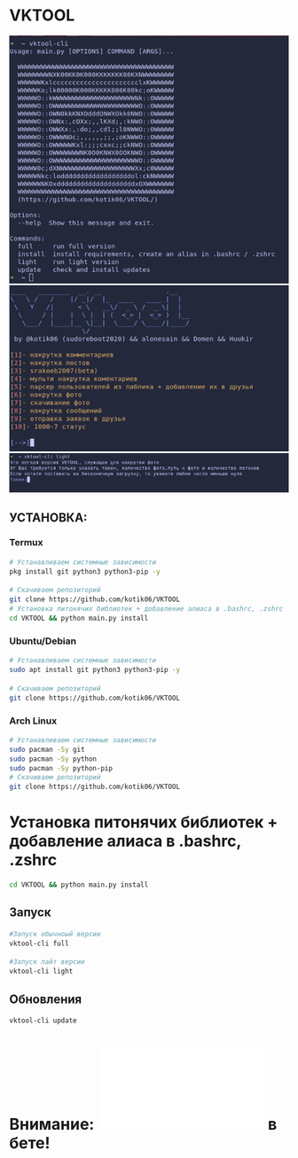 # VKTOOL


![Image](1.png)
![Image](2.png)
![Image](3.png)


## УСТАНОВКА:

### Termux

```bash
# Устанавливаем системные зависимости
pkg install git python3 python3-pip -y

# Скачиваем репозиторий
git clone https://github.com/kotik06/VKTOOL
# Установка питонячих библиотек + добавление алиаса в .bashrc, .zshrc
cd VKTOOL && python main.py install
```

### Ubuntu/Debian

```bash
# Устанавливаем системные зависимости
sudo apt install git python3 python3-pip -y

# Скачиваем репозиторий
git clone https://github.com/kotik06/VKTOOL
```

### Arch Linux

```bash
# Устанавливаем системные зависимости
sudo pacman -Sy git 
sudo pacman -Sy python
sudo pacman -Sy python-pip
# Скачиваем репозиторий
git clone https://github.com/kotik06/VKTOOL
```
# Установка питонячих библиотек + добавление алиаса в .bashrc, .zshrc
```zsh
cd VKTOOL && python main.py install
``` 
## Запуск
```bash
#Запуск обычноый версии
vktool-cli full 

#Запуск лайт версии
vktool-cli light
```

## Обновления
```bash
vktool-cli update
```
# Внимание: ![srakoeb2007](srakoeb2007.py) в бете! 
